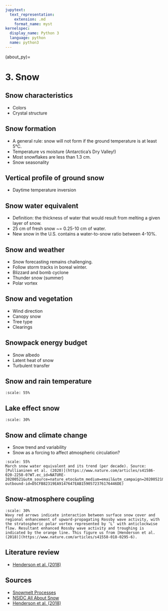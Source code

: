 ```yaml
---
jupytext:
  text_representation:
    extension: .md
    format_name: myst
kernelspec:
  display_name: Python 3
  language: python
  name: python3
---
```


(about_py)=

# 3. Snow

## Snow characteristics

- Colors
- Crystal structure

## Snow formation

- A general rule: snow will not form if the ground temperature is at least 5°C.
- Temperature vs moisture (Antarctica’s Dry Valley!)
- Most snowflakes are less than 1.3 cm.
- Snow seasonality

## Vertical profile of ground snow

- Daytime temperature inversion

## Snow water equivalent

- Definition: the thickness of water that would result from melting a given layer of snow.
- 25 cm of fresh snow ~= 0.25-10 cm of water.
- New snow in the U.S. contains a water-to-snow ratio between 4-10%.

## Snow and weather

- Snow forecasting remains challenging.
- Follow storm tracks in boreal winter.
- Blizzard and bomb cyclone
- Thunder snow (summer)
- Polar vortex

## Snow and vegetation

- Wind direction
- Canopy snow
- Tree type
- Clearings

## Snowpack energy budget

- Snow albedo
- Latent heat of snow
- Turbulent transfer

## Snow and rain temperature
```{figure} /_static/lecture_specific/lecture1_figures/snow_rain_1.webp
:scale: 55%
```

## Lake effect snow
```{figure} /_static/lecture_specific/lecture1_figures/snow_lake_effect1.jpg
:scale: 30%
```

## Snow and climate change

- Snow trend and variability
- Snow as a forcing to affect atmospheric circulation?

```{figure} /_static/lecture_specific/lecture1_figures/snow_trend.png
:scale: 55%
March snow water equivalent and its trend (per decade). Source: [Pullianinen et al. (2020)](https://www.nature.com/articles/s41586-020-2258-0?WT.ec_id=NATURE-20200521&utm_source=nature_etoc&utm_medium=email&utm_campaign=20200521&sap-outbound-id=D5CFB82319EA9147647EAB1590572376176446DE)
```

## Snow-atmosphere coupling
```{figure} /_static/lecture_specific/lecture1_figures/snow_atm_coupling.png
:scale: 30%
Wavy red arrows indicate interaction between surface snow cover and regional enhancement of upward-propagating Rossby wave activity, with the stratospheric polar vortex represented by ‘L’ with anticlockwise flow. Resultant enhanced Rossby wave activity and troughing is indicated by the orange line. This figure us from [Henderson et al. (2018)](https://www.nature.com/articles/s41558-018-0295-6).

```

## Literature review
- [Henderson et al. (2018)](https://www.nature.com/articles/s41558-018-0295-6)

## Sources
- [Snowmelt Processes](http://ftp.comet.ucar.edu/memory-stick/hydro/basic_int/snowmelt/index.htm)
- [NSIDC All About Snow](https://nsidc.org/cryosphere/snow)
- [Henderson et al. (2018)](https://www.nature.com/articles/s41558-018-0295-6)


